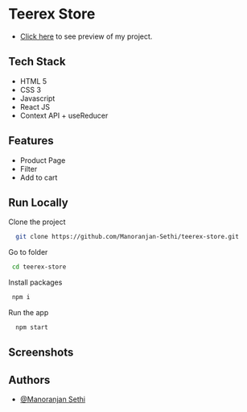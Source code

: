 # Teerex Store

- [Click here](https://dashing-churros-b0614a.netlify.app/) to see preview of my project.

## Tech Stack

- HTML 5
- CSS 3
- Javascript
- React JS
- Context API + useReducer

## Features

- Product Page
- Filter
- Add to cart

## Run Locally

Clone the project

```bash
  git clone https://github.com/Manoranjan-Sethi/teerex-store.git
```

Go to folder

```bash
 cd teerex-store
```

Install packages

```bash
 npm i
```

Run the app

```bash
  npm start
```

## Screenshots

## Authors

- [@Manoranjan Sethi](https://github.com/Manoranjan-Sethi)
